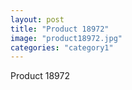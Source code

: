 ```yaml
---
layout: post
title: "Product 18972"
image: "product18972.jpg"
categories: "category1"
---
```

Product 18972
